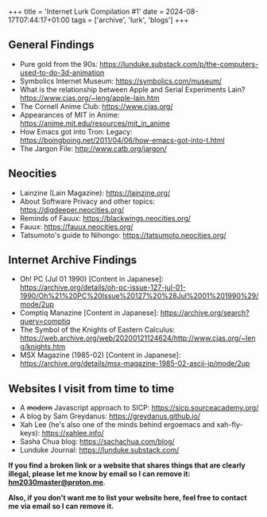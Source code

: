 +++
title = 'Internet Lurk Compilation #1'
date = 2024-08-17T07:44:17+01:00
tags = ['archive', 'lurk', 'blogs']
+++

## General Findings
- Pure gold from the 90s: https://lunduke.substack.com/p/the-computers-used-to-do-3d-animation
- Symbolics Internet Museum: https://symbolics.com/museum/
- What is the relationship between Apple and Serial Experiments Lain? https://www.cjas.org/~leng/apple-lain.htm
- The Cornell Anime Club: https://www.cjas.org/
- Appearances of MIT in Anime: https://anime.mit.edu/resources/mit_in_anime
- How Emacs got into Tron: Legacy: https://boingboing.net/2011/04/06/how-emacs-got-into-t.html
- The Jargon File: http://www.catb.org/jargon/

## Neocities
- Lainzine (Lain Magazine): https://lainzine.org/
- About Software Privacy and other topics: https://digdeeper.neocities.org/
- Reminds of Fauux: https://blackwings.neocities.org/
- Fauux: https://fauux.neocities.org/
- Tatsumoto's guide to Nihongo: https://tatsumoto.neocities.org/

## Internet Archive Findings
- Oh! PC (Jul 01 1990) [Content in Japanese]: https://archive.org/details/oh-pc-issue-127-jul-01-1990/Oh%21%20PC%20Issue%20127%20%28Jul%2001%201990%29/mode/2up
- Comptiq Manazine [Content in Japanese]: https://archive.org/search?query=comptiq
- The Symbol of the Knights of Eastern Calculus: https://web.archive.org/web/20200121124624/http://www.cjas.org/~leng/knights.htm
- MSX Magazine (1985-02) [Content in Japanese]: https://archive.org/details/msx-magazine-1985-02-ascii-jp/mode/2up

## Websites I visit from time to time
- A ~~modern~~ Javascript approach to SICP: https://sicp.sourceacademy.org/
- A blog by Sam Greydanus: https://greydanus.github.io/
- Xah Lee (he's also one of the minds behind ergoemacs and xah-fly-keys): https://xahlee.info/
- Sasha Chua blog: https://sachachua.com/blog/
- Lunduke Journal: https://lunduke.substack.com/

**If you find a broken link or a website that shares things that are clearly illegal, please let me know by email so I can remove it: <hm2030master@proton.me>**.

**Also, if you don't want me to list your website here, feel free to contact me via email so I can remove it.**
